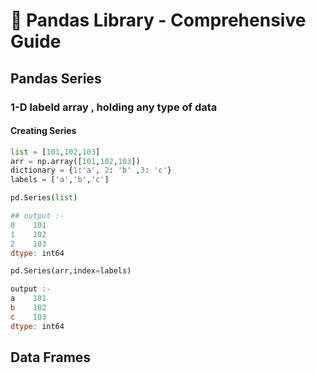 # 🐼 Pandas Library - Comprehensive Guide
## Pandas Series
### 1-D labeld array , holding any type of data
#### Creating Series
```python
list = [101,102,103]
arr = np.array([101,102,103])
dictionary = {1:'a', 2: 'b' ,3: 'c'}
labels = ['a','b','c']
```
```python
pd.Series(list)
```
``` PowerShell
## output :-
0    101
1    102
2    103
dtype: int64
```
```python
pd.Series(arr,index=labels)
```
```PowerShell
output :-
a    101
b    102
c    103
dtype: int64
```
## Data Frames
